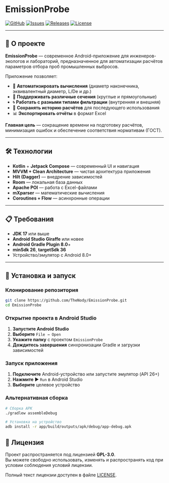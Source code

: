 # EmissionProbe  

[![GitHub](https://img.shields.io/badge/GitHub-Repo-blue?logo=github)](https://github.com/TheNody/EmissionProbe)
[![Issues](https://img.shields.io/github/issues/TheNody/EmissionProbe)](https://github.com/TheNody/EmissionProbe/issues)
[![Releases](https://img.shields.io/github/v/release/TheNody/EmissionProbe)](https://github.com/TheNody/EmissionProbe/releases)
[![License](https://img.shields.io/badge/License-GPLv3-green.svg)](LICENSE)

---

## 📖 О проекте

**EmissionProbe** — современное Android-приложение для инженеров-экологов и лабораторий, предназначенное для автоматизации расчётов параметров отбора проб промышленных выбросов.

Приложение позволяет:
- 🔢 **Автоматизировать вычисления** (диаметр наконечника, эквивалентный диаметр, L/De и др.)
- 📐 **Поддерживать различные сечения** (круглые и прямоугольные)
- 🌀 **Работать с разными типами фильтрации** (внутренняя и внешняя)
- 💾 **Сохранять историю расчётов** для последующего использования
- 📊 **Экспортировать отчёты** в формат Excel

**Главная цель** — сокращение времени на подготовку расчётов, минимизация ошибок и обеспечение соответствия нормативам (ГОСТ).

---

## 🛠️ Технологии

- **Kotlin** + **Jetpack Compose** — современный UI и навигация
- **MVVM + Clean Architecture** — чистая архитектура приложения
- **Hilt (Dagger)** — внедрение зависимостей
- **Room** — локальная база данных
- **Apache POI** — работа с Excel-файлами
- **mXparser** — математические вычисления
- **Coroutines + Flow** — асинхронные операции

---

## 📋 Требования

- **JDK 17** или выше
- **Android Studio Giraffe** или новее
- **Android Gradle Plugin 8.0**+
- **minSdk 26**, **targetSdk 36**
- Устройство/эмулятор с Android 8.0+

---

## 🚀 Установка и запуск

### Клонирование репозитория
```bash
git clone https://github.com/TheNody/EmissionProbe.git
cd EmissionProbe
```
### Открытие проекта в Android Studio
1. **Запустите Android Studio**
2. **Выберите** `File → Open`
3. **Укажите папку** с проектом `EmissionProbe`
4. **Дождитесь завершения** синхронизации Gradle и загрузки зависимостей

### Запуск приложения
1. **Подключите** Android-устройство или запустите эмулятор (API 26+)
2. **Нажмите** ▶ `Run` в Android Studio
3. **Выберите** целевое устройство

### Альтернативная сборка
```bash
# Сборка APK
./gradlew assembleDebug
```
```bash
# Установка на устройство
adb install -r app/build/outputs/apk/debug/app-debug.apk
```

## 📜 Лицензия

Проект распространяется под лицензией **GPL-3.0**.  
Вы можете свободно использовать, изменять и распространять код при условии соблюдения условий лицензии.

Полный текст лицензии доступен в файле [LICENSE](LICENSE).
